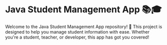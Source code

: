 # Java Student Management App 📚🎓

Welcome to the Java Student Management App repository! 🚀 This project is designed to help you manage student information with ease. Whether you're a student, teacher, or developer, this app has got you covered!
